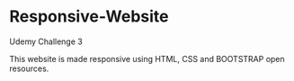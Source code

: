 # Responsive-Website
 
Udemy Challenge 3

This website is made responsive using HTML, CSS and BOOTSTRAP open resources.

